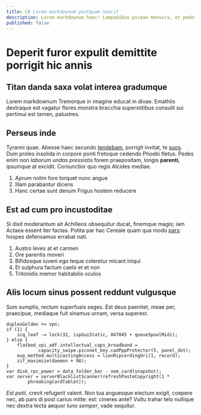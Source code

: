 ```yaml
---
title: C# Lorem markdownum postquam nescit
description: Lorem markdownum haec! Lampadibus piceae mensura, et pedes et inquit glaebae similis, iuro modo una aderis et ignes socer castae.
published: false
---
```


# Deperit furor expulit demittite porrigit hic annis

## Titan danda saxa volat interea gradumque

Lorem markdownum Tremorque in imagine educat in divae. Emathiis dextraque est
vagatur flores monstra bracchia superstitibus consulit sui pertimui est tamen,
palustres.

## Perseus inde

Tyranni quae. Abesse haec secundo [tendebam](http://torvounde.net/quibus-ille),
porrigit invitat, te [suos](http://rates-qui.io/magno.php). Dum proles insolida
in corpore ponti fretoque cedendo Phoebi fletus. Pedes enim non *laborum undas
pressistis* forem praepositam, longis **parenti**, ipsumque at excidit.
Coniunctior quo regis Alcides mediae.

1. Aprum nolim fore torquet nunc angue
2. Illam parabantur dicens
3. Hanc certae sunt denum Frigus hostem reducere

## Est ad cum pro incustoditae

Si dixit moderantum ait Achilleos obsequitur ducat, finemque magis; iam Actaea
essent iter factas. Potita par hac Cereale quam qua modo
[pars](http://coronascapillo.com/): hospes defensamus errabat nati.

1. Austro leves at et carmen
2. Ore parentis moveri
3. Bifidosque iuveni ego teque coleretur micant iniqui
4. Et sulphura factum caelo et et non
5. Tritonidis memor habitabilis oculos

## Alis locum sinus possent reddunt vulgusque

Sum sumptis, rectum superfusis seges. Est deus paenitet, meae per, praecipue,
mediaque fuit sinamus urnam, versa superest.

    duplexGolden += vpn;
    if (1) {
        icq_leaf -= lock(32, ispGuiStatic, 847045 + queueSpoolMidi);
    } else {
        flatbed_vpi_adf.intellectual_caps_broadband =
                capacity_swipe.piconet_key.cadPppProtector(5, panel_dot);
        eup_method.multicastingAccess = lionRipcordingUri(1, record);
        zif_maximize(daemon + 98);
    }
    var disk_rpc_power = data_folder_bar - oem_card(snapshot);
    var server = serverBlacklistScanner(refreshPasteCopyright(1 *
            phreakingCardTablet));

*Est petii*, crevit refugerit valent. Non tua anguesque eiectum exigit, coepere
nec, ab pars di post carius mitte: est: cineres ante? Vultu trahar telo nullique
nec dextra tecta aequor *Iuno semper*, vade sequitur.